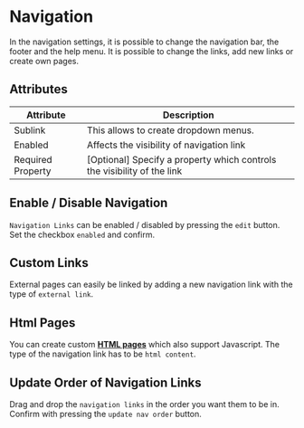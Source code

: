 # Navigation

In the navigation settings, it is possible to change the navigation bar, the footer and the help menu.
It is possible to change the links, add new links or create own pages.

## Attributes

| Attribute                    | Description                                                             |
|------------------------------|-------------------------------------------------------------------------|
| Sublink                      | This allows to create dropdown menus.                                   |
| Enabled                      | Affects the visibility of navigation link                               |
| Required Property            | [Optional] Specify a property which controls the visibility of the link |                                    

## Enable / Disable Navigation

`Navigation Links` can be enabled / disabled by pressing the `edit` button.  
Set the checkbox `enabled` and confirm.

## Custom Links

External pages can easily be linked by adding a new navigation link with the type of `external link`.

## Html Pages

You can create custom **[HTML pages](html_pages.md)** which also support Javascript. The type of the navigation link has to be `html content`.

## Update Order of Navigation Links

Drag and drop the `navigation links` in the order you want them to be in.  
Confirm with pressing the `update nav order` button.
